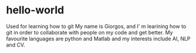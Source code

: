 # hello-world
Used for learning how to git
My name is Giorgos, and I' m learining how to git in order to collaborate with people on my code and get better. 
My favourite languages are python and Matlab and my interests include AI, NLP and CV.
